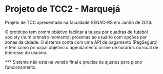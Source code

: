 # Projeto de TCC2 - Marquejá 

Projeto de TCC apresentado na faculdade SENAC-RS em Junho de 2018. 

O protótipo tem comm objetivo facilitar a busca por quadras de futebol society (num primeiro momento) próximas ao usuário com opções por zonas da cidade. O sistema conta com uma API de pagamento (PagSeguro) e tem como principal objetivo o agendamento online de horários no local de interesse do usuário. 

*** Sistema não está na versão final e precisa de ajustes para pleno funcionamento.
